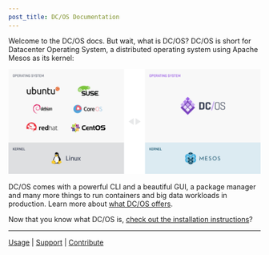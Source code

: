 ```yaml
---
post_title: DC/OS Documentation
---
```


Welcome to the DC/OS docs. But wait, what is DC/OS? DC/OS is short for Datacenter Operating System, a distributed operating system using Apache Mesos as its kernel:

![Local vs Distributed OS](img/comparison.png)

DC/OS comes with a powerful CLI and a beautiful GUI, a package manager and many more things to run containers and big data workloads in production. Learn more about [what DC/OS offers](/docs/latest/overview/what-is-dcos/).

Now that you know what DC/OS is, [check out the installation instructions](/docs/1.7/administration/installing/)?

---

[Usage](/docs/1.7/usage/) | [Support](/docs/1.7/support/) | [Contribute](https://dcos.io/contribute)


